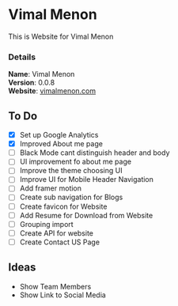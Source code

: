# Vimal Menon

This is Website for Vimal Menon

### Details

<b>Name</b>: Vimal Menon
<br/>
<b>Version</b>: 0.0.8
<br/>
<b>Website</b>: [vimalmenon.com](https://vimalmenon.com)
<br/>

## To Do

- [x] Set up Google Analytics
- [x] Improved About me page
- [ ] Black Mode cant distinguish header and body
- [ ] UI improvement fo about me page
- [ ] Improve the theme choosing UI
- [ ] Improve UI for Mobile Header Navigation
- [ ] Add framer motion
- [ ] Create sub navigation for Blogs
- [ ] Create favicon for Website
- [ ] Add Resume for Download from Website
- [ ] Grouping import
- [ ] Create API for website
- [ ] Create Contact US Page

## Ideas

- Show Team Members
- Show Link to Social Media
